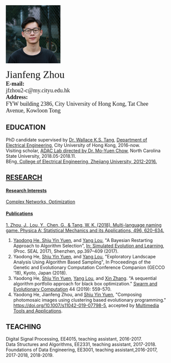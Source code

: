 <html>
<head>
<meta charset="utf-8">
<title>Jianfeng Zhou's Home Page</title>
</head>
<body>
<img src="photo.png" height="182" width="171"/>
<p>
<font size="6" face="Georgia, serif">Jianfeng Zhou</font><br>
<font size="4" face="Georgia, serif"><b>E-mail:</b><br>jfzhou2-c@my.cityu.edu.hk</font><br>
<font size="4" face="Georgia, serif"><b>Address:</b><br>FYW building 2386, City University of Hong Kong, Tat Chee Avenue, Kowloon Tong</font>
</p>

<h2>EDUCATION</h2>

PhD candidate supervised by <a href="http://www.ee.cityu.edu.hk/~kstang/">Dr. Wallace K.S. Tang</a>, <a href="http://www.ee.cityu.edu.hk/home/">Department of Electrical Engineering</a>, City University of Hong Kong, 2016-now.<br>
Visiting scholar, <a href="https://research.ece.ncsu.edu/adac/">ADAC Lab directed by Dr. Mo-Yuen Chow</a>, North Carolina State University, 2018.05-2018.11.<br>
BEng,<a href="http://ee.zju.edu.cn//"> College of Electrical Engineering, Zhejiang University, 2012-2016.<br>


<h2>RESEARCH</h2>
<h4>Research Interests</h4>
 
<p>Complex Networks, Optimization </p>

<h4>Publications</h4>
1. Zhou, J., Lou, Y., Chen, G., & Tang, W. K. (2018). Multi-language naming game. Physica A: Statistical Mechanics and its Applications, 496, 620-634.</br>

1. Yaodong He, <a href="http://www.ee.cityu.edu.hk/~syyuen/">Shiu Yin Yuen</a>, and <a href="https://fylou.github.io/">Yang Lou</a>, "A Bayesian Restarting Approach to Algorithm Selection", <a href="https://www.springer.com/gp/book/9783319687582"> In: Simulated Evolution and Learning</a>, (Proc. SEAL 2017), Shenzhen, pp.397–409 (2017).<br>
2. Yaodong He, <a href="http://www.ee.cityu.edu.hk/~syyuen/">Shiu Yin Yuen</a>, and <a href="https://fylou.github.io/">Yang Lou</a>, "Exploratory Landscape Analysis Using Algorithm Based Sampling", In Proceedings of the Genetic and Evolutionary Computation Conference Companion (GECCO '18), Kyoto, Japan (2018).<br>
3. Yaodong He, <a href="http://www.ee.cityu.edu.hk/~syyuen/">Shiu Yin Yuen</a>, <a href="https://fylou.github.io/">Yang Lou</a>, and <a href="https://tjnumark.wixsite.com/mark">Xin Zhang</a>. "A sequential algorithm portfolio approach for black box optimization." <a href="https://www.journals.elsevier.com/swarm-and-evolutionary-computation">Swarm and Evolutionary Computation</a> 44 (2019): 559-570.<br>
4. Yaodong He, Jianfeng Zhou, and <a href="http://www.ee.cityu.edu.hk/~syyuen/">Shiu Yin Yuen</a>, "Composing photomosaic images using clustering based evolutionary programming." <a href="https://doi.org/10.1007/s11042-019-07798-5">https://doi.org/10.1007/s11042-019-07798-5</a>, accepted by <a href="https://link.springer.com/journal/11042">Multimedia Tools and Applications</a>.<br>

<h2>TEACHING</h2>
Digital Signal Processing, EE4015, teaching assistant, 2016-2017.<br>
Data Structures and Algorithms, EE2331, teaching assistant, 2017-2018.<br>
Foundations of Data Engineering, EE3001, teaching assistant,2016-2017, 2017-2018, 2018-2019.<br>
